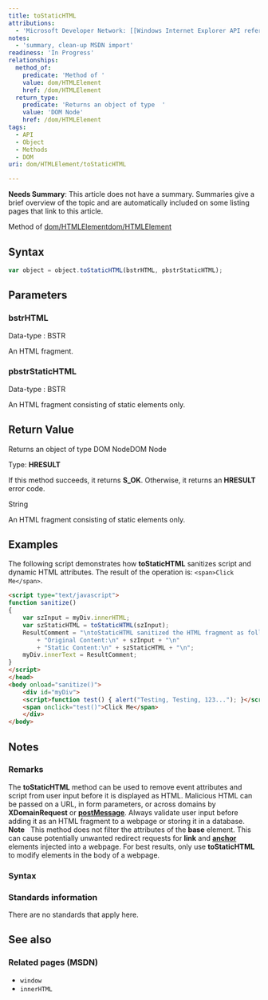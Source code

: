 ```yaml
---
title: toStaticHTML
attributions:
  - 'Microsoft Developer Network: [[Windows Internet Explorer API reference](http://msdn.microsoft.com/en-us/library/ie/hh828809%28v=vs.85%29.aspx) Article]'
notes:
  - 'summary, clean-up MSDN import'
readiness: 'In Progress'
relationships:
  method_of:
    predicate: 'Method of '
    value: dom/HTMLElement
    href: /dom/HTMLElement
  return_type:
    predicate: 'Returns an object of type  '
    value: 'DOM Node'
    href: /dom/HTMLElement
tags:
  - API
  - Object
  - Methods
  - DOM
uri: dom/HTMLElement/toStaticHTML

---
```

**Needs Summary**: This article does not have a summary. Summaries give a brief overview of the topic and are automatically included on some listing pages that link to this article.

Method of [dom/HTMLElement](/dom/HTMLElement)[dom/HTMLElement](/dom/HTMLElement)

## <span>Syntax</span>

``` js
var object = object.toStaticHTML(bstrHTML, pbstrStaticHTML);
```

## <span>Parameters</span>

### <span>bstrHTML</span>

 Data-type
:   BSTR

 An HTML fragment.

### <span>pbstrStaticHTML</span>

 Data-type
:   BSTR

 An HTML fragment consisting of static elements only.

## <span>Return Value</span>

Returns an object of type DOM NodeDOM Node

Type: **HRESULT**

If this method succeeds, it returns **S\_OK**. Otherwise, it returns an **HRESULT** error code.

String

An HTML fragment consisting of static elements only.

## <span>Examples</span>

The following script demonstrates how **toStaticHTML** sanitizes script and dynamic HTML attributes. The result of the operation is: `<span>Click Me</span>`.

``` html
<script type="text/javascript">
function sanitize()
{
    var szInput = myDiv.innerHTML;
    var szStaticHTML = toStaticHTML(szInput);
    ResultComment = "\ntoStaticHTML sanitized the HTML fragment as follows:\n"
        + "Original Content:\n" + szInput + "\n"
        + "Static Content:\n" + szStaticHTML + "\n";
    myDiv.innerText = ResultComment;
}
</script>
</head>
<body onload="sanitize()">
    <div id="myDiv">
    <script>function test() { alert("Testing, Testing, 123..."); }</script>
    <span onclick="test()">Click Me</span>
    </div>
</body>
```

## <span>Notes</span>

### <span>Remarks</span>

The **toStaticHTML** method can be used to remove event attributes and script from user input before it is displayed as HTML. Malicious HTML can be passed on a URL, in form parameters, or across domains by **XDomainRequest** or [**postMessage**](/dom/Window/postMessage). Always validate user input before adding it as an HTML fragment to a webpage or storing it in a database. **Note**   This method does not filter the attributes of the **base** element. This can cause potentially unwanted redirect requests for **link** and [**anchor**](/html/elements/a) elements injected into a webpage. For best results, only use **toStaticHTML** to modify elements in the body of a webpage.

### <span>Syntax</span>

### <span>Standards information</span>

There are no standards that apply here.

## <span>See also</span>

### <span>Related pages (MSDN)</span>

-   `window`
-   `innerHTML`
